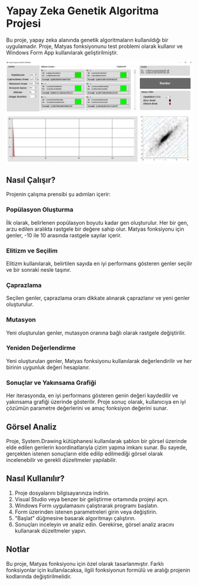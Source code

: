 
# Yapay Zeka Genetik Algoritma Projesi

Bu proje, yapay zeka alanında genetik algoritmaların kullanıldığı bir uygulamadır. Proje, Matyas fonksiyonunu test problemi olarak kullanır ve Windows Form App kullanılarak geliştirilmiştir.

![Projemizin Ekran Görüntüsü](ekr.png)



## Nasıl Çalışır?

Projenin çalışma prensibi şu adımları içerir:

### Popülasyon Oluşturma
İlk olarak, belirlenen popülasyon boyutu kadar gen oluşturulur. Her bir gen, arzu edilen aralıkta rastgele bir değere sahip olur. Matyas fonksiyonu için genler, -10 ile 10 arasında rastgele sayılar içerir.

### Elitizm ve Seçilim
Elitizm kullanılarak, belirtilen sayıda en iyi performans gösteren genler seçilir ve bir sonraki nesle taşınır.

### Çaprazlama
Seçilen genler, çaprazlama oranı dikkate alınarak çaprazlanır ve yeni genler oluşturulur.

### Mutasyon
Yeni oluşturulan genler, mutasyon oranına bağlı olarak rastgele değiştirilir.

### Yeniden Değerlendirme
Yeni oluşturulan genler, Matyas fonksiyonu kullanılarak değerlendirilir ve her birinin uygunluk değeri hesaplanır.

### Sonuçlar ve Yakınsama Grafiği
Her iterasyonda, en iyi performans gösteren genin değeri kaydedilir ve yakınsama grafiği üzerinde gösterilir. Proje sonuç olarak, kullanıcıya en iyi çözümün parametre değerlerini ve amaç fonksiyon değerini sunar.

## Görsel Analiz

Proje, System.Drawing kütüphanesi kullanılarak şablon bir görsel üzerinde elde edilen genlerin koordinatlarıyla çizim yapma imkanı sunar. Bu sayede, gerçekten istenen sonuçların elde edilip edilmediği görsel olarak incelenebilir ve gerekli düzeltmeler yapılabilir.

## Nasıl Kullanılır?

1. Proje dosyalarını bilgisayarınıza indirin.
2. Visual Studio veya benzer bir geliştirme ortamında projeyi açın.
3. Windows Form uygulamasını çalıştırarak programı başlatın.
4. Form üzerinden istenen parametreleri girin veya değiştirin.
5. "Başlat" düğmesine basarak algoritmayı çalıştırın.
6. Sonuçları inceleyin ve analiz edin. Gerekirse, görsel analiz aracını kullanarak düzeltmeler yapın.

## Notlar

Bu proje, Matyas fonksiyonu için özel olarak tasarlanmıştır. Farklı fonksiyonlar için kullanılacaksa, ilgili fonksiyonun formülü ve aralığı projenin kodlarında değiştirilmelidir.
